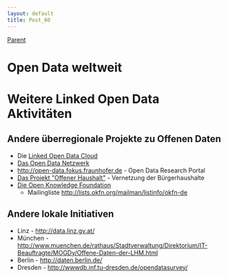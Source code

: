 ```yaml
---
layout: default
title: Post_60
---
```



[Parent](Page_0)

# Open Data weltweit

<h1>Weitere Linked Open Data Aktivitäten</h1>
<h2>Andere überregionale Projekte zu Offenen Daten</h2>
<ul>
 	<li>Die <a href="http://lod-cloud.net/">Linked Open Data Cloud</a></li>
 	<li><a href="http://opendata-network.org" target="‘_blank’">Das Open Data Netzwerk</a></li>
 	<li><a href="http://open-data.fokus.fraunhofer.de" target="‘_blank’">http://open-data.fokus.fraunhofer.de</a> - Open Data Research Portal</li>
 	<li><a href="http://offenerhaushalt.de" target="‘_blank’">Das Projekt "Offener Haushalt"</a> - Vernetzung der Bürgerhaushalte</li>
 	<li><a href="http://okfn.de" target="‘_blank’">Die Open Knowledge Foundation</a>
<ul>
 	<li>Mailingliste <a href="http://lists.okfn.org/mailman/listinfo/okfn-de" target="‘_blank’">http://lists.okfn.org/mailman/listinfo/okfn-de</a></li>
</ul>
</li>
</ul>
<h2>Andere lokale Initiativen</h2>
<ul>
 	<li>Linz - <a href="http://data.linz.gv.at/" target="‘_blank’">http://data.linz.gv.at/</a></li>
 	<li>München - <a href="http://www.muenchen.de/rathaus/Stadtverwaltung/Direktorium/IT-Beauftragte/MOGDy/Offene-Daten-der-LHM.html" target="‘_blank’">http://www.muenchen.de/rathaus/Stadtverwaltung/Direktorium/IT-Beauftragte/MOGDy/Offene-Daten-der-LHM.html</a></li>
 	<li>Berlin - <a href="http://daten.berlin.de/" target="‘_blank’">http://daten.berlin.de/</a></li>
 	<li>Dresden - <a href="http://wwwdb.inf.tu-dresden.de/opendatasurvey/" target="‘_blank’">http://wwwdb.inf.tu-dresden.de/opendatasurvey/</a></li>
</ul>

